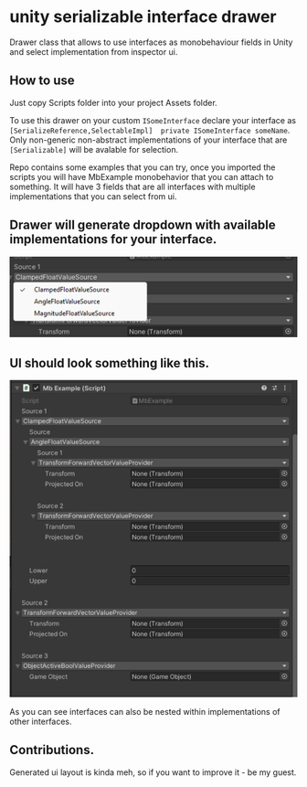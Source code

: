 # unity serializable interface drawer
Drawer class that allows to use interfaces as monobehaviour fields in Unity and select implementation from inspector ui.

## How to use

Just copy Scripts folder into your project Assets folder.

To use this drawer on your custom ```ISomeInterface``` declare your interface as ```[SerializeReference,SelectableImpl]  private ISomeInterface someName```.
Only non-generic non-abstract implementations of your interface that are ```[Serializable]``` will be avalable for selection.

Repo contains some examples that you can try, once you imported the scripts you will have MbExample monobehavior that you can attach to something. It will have 3 fields that are all interfaces with multiple implementations that you can select from ui.

## Drawer will generate dropdown with available implementations for your interface.

![Selection example](Screenshots/Mb_example_editor_dropdown.png?raw=true "Ui will look something like this")


## UI should look something like this.

![Ui Example](Screenshots/Mb_example_editor.png?raw=true "Ui will look something like this")

As you can see interfaces can also be nested within implementations of other interfaces.

## Contributions.

Generated ui layout is kinda meh, so if you want to improve it - be my guest. 


